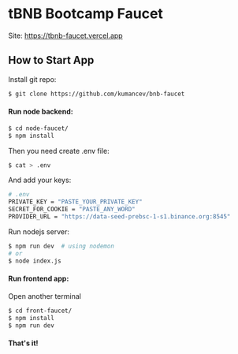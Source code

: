 # tBNB Bootcamp Faucet 
Site: https://tbnb-faucet.vercel.app

## How to Start App
Install git repo:
```bash
$ git clone https://github.com/kumancev/bnb-faucet
```
#### Run node backend:
```bash
$ cd node-faucet/
$ npm install
```
Then you need create .env file:
```bash
$ cat > .env
```
And add your keys:
```bash
# .env
PRIVATE_KEY = "PASTE_YOUR_PRIVATE_KEY"
SECRET_FOR_COOKIE = "PASTE_ANY_WORD"
PROVIDER_URL = "https://data-seed-prebsc-1-s1.binance.org:8545"
```
Run nodejs server:
```bash
$ npm run dev  # using nodemon
# or
$ node index.js
```
#### Run frontend app:
Open another terminal 
```bash
$ cd front-faucet/
$ npm install
$ npm run dev
```
#### That's it!